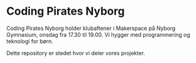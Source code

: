 # Coding Pirates Nyborg

Coding Pirates Nyborg holder klubaftener i Makerspace på Nyborg Gymnasium, onsdag fra 17.30 til 19.00. Vi hygger med programmering og teknologi for børn.

Dette repository er stedet hvor vi deler vores projekter.

